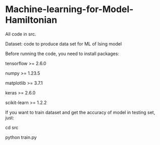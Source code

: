 # Machine-learning-for-Model-Hamiltonian

All code in src.

Dataset: code to produce data set for ML of Ising model

Before running the code, you need to install packages:

tensorflow >= 2.6.0

numpy >= 1.23.5

matplotlib >= 3.7.1

keras >= 2.6.0

scikit-learn >= 1.2.2


If you want to train dataset and get the accuracy of model in testing set, just:

cd src

python train.py


